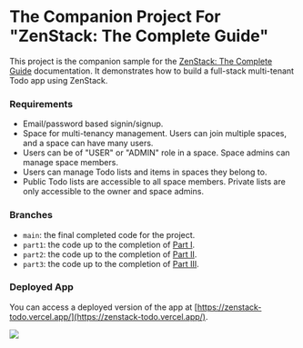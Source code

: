 # The Companion Project For "ZenStack: The Complete Guide"

This project is the companion sample for the [ZenStack: The Complete Guide](https://zenstack.dev/docs/the-complete-guide) documentation. It demonstrates how to build a full-stack multi-tenant Todo app using ZenStack.

### Requirements

- Email/password based signin/signup.
- Space for multi-tenancy management. Users can join multiple spaces, and a space can have many users.
- Users can be of "USER" or "ADMIN" role in a space. Space admins can manage space members.
- Users can manage Todo lists and items in spaces they belong to.
- Public Todo lists are accessible to all space members. Private lists are only accessible to the owner and space admins.

### Branches

- `main`: the final completed code for the project.
- `part1`: the code up to the completion of [Part I](https://zenstack.dev/docs/the-complete-guide/part1/).
- `part2`: the code up to the completion of [Part II](https://zenstack.dev/docs/the-complete-guide/part2/).
- `part3`: the code up to the completion of [Part III](https://zenstack.dev/docs/the-complete-guide/part3/).

### Deployed App

You can access a deployed version of the app at [https://zenstack-todo.vercel.app/](https://zenstack-todo.vercel.app/).

<a href="https://zenstack-todo.vercel.app/" target="_blank">
<picture>
<img src="https://github.com/zenstackhq/the-complete-guide-sample/assets/104139426/1af19d92-b402-4930-a4ee-50aabfd9a736">
</picture>
</a>
